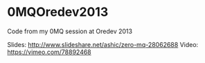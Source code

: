0MQOredev2013
=============

Code from my 0MQ session at Oredev 2013

Slides: http://www.slideshare.net/ashic/zero-mq-28062688
Video:  https://vimeo.com/78892468 

